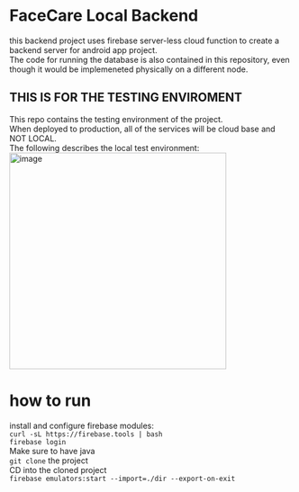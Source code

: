 # FaceCare Local Backend
this backend project uses firebase server-less cloud function to create a backend server for android app project. <br>
The code for running the database is also contained in this repository, even though it would be implemeneted physically on a different node. <br>

## THIS IS FOR THE TESTING ENVIROMENT
This repo contains the testing environment of the project. <br> When deployed to production, all of the services will be cloud base and NOT LOCAL. <br>
The following describes the local test environment: <br>
<img width="385" alt="image" src="https://user-images.githubusercontent.com/90526270/209804514-ea532e85-fadb-43d9-b3e9-e418ba1ec302.png">

# how to run 
install and configure firebase modules: <br>
`curl -sL https://firebase.tools | bash` <br>
`firebase login` <br>
Make sure to have java  <br>
`git clone` the project <br>
CD into the cloned project <br>
`firebase emulators:start --import=./dir --export-on-exit` <br>
<br>
